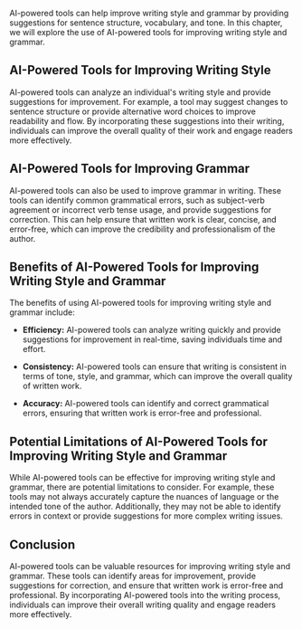 
AI-powered tools can help improve writing style and grammar by providing suggestions for sentence structure, vocabulary, and tone. In this chapter, we will explore the use of AI-powered tools for improving writing style and grammar.

AI-Powered Tools for Improving Writing Style
--------------------------------------------

AI-powered tools can analyze an individual's writing style and provide suggestions for improvement. For example, a tool may suggest changes to sentence structure or provide alternative word choices to improve readability and flow. By incorporating these suggestions into their writing, individuals can improve the overall quality of their work and engage readers more effectively.

AI-Powered Tools for Improving Grammar
--------------------------------------

AI-powered tools can also be used to improve grammar in writing. These tools can identify common grammatical errors, such as subject-verb agreement or incorrect verb tense usage, and provide suggestions for correction. This can help ensure that written work is clear, concise, and error-free, which can improve the credibility and professionalism of the author.

Benefits of AI-Powered Tools for Improving Writing Style and Grammar
--------------------------------------------------------------------

The benefits of using AI-powered tools for improving writing style and grammar include:

* **Efficiency:** AI-powered tools can analyze writing quickly and provide suggestions for improvement in real-time, saving individuals time and effort.

* **Consistency:** AI-powered tools can ensure that writing is consistent in terms of tone, style, and grammar, which can improve the overall quality of written work.

* **Accuracy:** AI-powered tools can identify and correct grammatical errors, ensuring that written work is error-free and professional.

Potential Limitations of AI-Powered Tools for Improving Writing Style and Grammar
---------------------------------------------------------------------------------

While AI-powered tools can be effective for improving writing style and grammar, there are potential limitations to consider. For example, these tools may not always accurately capture the nuances of language or the intended tone of the author. Additionally, they may not be able to identify errors in context or provide suggestions for more complex writing issues.

Conclusion
----------

AI-powered tools can be valuable resources for improving writing style and grammar. These tools can identify areas for improvement, provide suggestions for correction, and ensure that written work is error-free and professional. By incorporating AI-powered tools into the writing process, individuals can improve their overall writing quality and engage readers more effectively.

